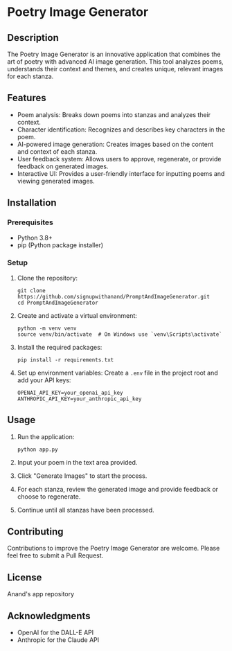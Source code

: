 # Poetry Image Generator

## Description
The Poetry Image Generator is an innovative application that combines the art of poetry with advanced AI image generation. This tool analyzes poems, understands their context and themes, and creates unique, relevant images for each stanza.

## Features
- Poem analysis: Breaks down poems into stanzas and analyzes their context.
- Character identification: Recognizes and describes key characters in the poem.
- AI-powered image generation: Creates images based on the content and context of each stanza.
- User feedback system: Allows users to approve, regenerate, or provide feedback on generated images.
- Interactive UI: Provides a user-friendly interface for inputting poems and viewing generated images.

## Installation

### Prerequisites
- Python 3.8+
- pip (Python package installer)

### Setup
1. Clone the repository:
   ```
   git clone https://github.com/signupwithanand/PromptAndImageGenerator.git
   cd PromptAndImageGenerator
   ```

2. Create and activate a virtual environment:
   ```
   python -m venv venv
   source venv/bin/activate  # On Windows use `venv\Scripts\activate`
   ```

3. Install the required packages:
   ```
   pip install -r requirements.txt
   ```

4. Set up environment variables:
   Create a `.env` file in the project root and add your API keys:
   ```
   OPENAI_API_KEY=your_openai_api_key
   ANTHROPIC_API_KEY=your_anthropic_api_key
   ```

## Usage
1. Run the application:
   ```
   python app.py
   ```

2. Input your poem in the text area provided.

3. Click "Generate Images" to start the process.

4. For each stanza, review the generated image and provide feedback or choose to regenerate.

5. Continue until all stanzas have been processed.

## Contributing
Contributions to improve the Poetry Image Generator are welcome. Please feel free to submit a Pull Request.

## License
Anand's app repository

## Acknowledgments
- OpenAI for the DALL-E API
- Anthropic for the Claude API
